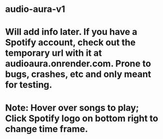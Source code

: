 # audio-aura-v1
# Will add info later. If you have a Spotify account, check out the temporary url with it at audioaura.onrender.com. Prone to bugs, crashes, etc and only meant for testing.

# Note: Hover over songs to play; Click Spotify logo on bottom right to change time frame.
